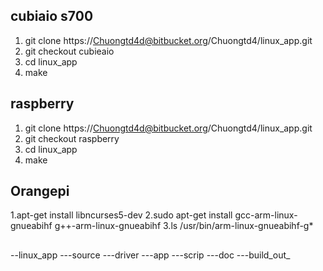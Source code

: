 ## cubiaio s700
1. git clone https://Chuongtd4d@bitbucket.org/Chuongtd4/linux_app.git
2. git checkout cubieaio 
3. cd linux_app
4. make 
## raspberry
1. git clone https://Chuongtd4d@bitbucket.org/Chuongtd4/linux_app.git
2. git checkout raspberry
3. cd linux_app
4. make 
## Orangepi
1.apt-get install libncurses5-dev
2.sudo apt-get install gcc-arm-linux-gnueabihf g++-arm-linux-gnueabihf
3.ls /usr/bin/arm-linux-gnueabihf-g*
## 
 --linux_app 
   ---source
   	  ---driver
	  ---app
   ---scrip
   ---doc
   ---build_out_
   

 
